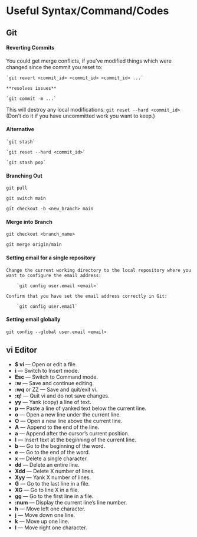 # Useful Syntax/Command/Codes


## **Git**

#### Reverting Commits
You could get merge conflicts, if you've modified things which were changed since the commit you reset to:

    `git revert <commit_id> <commit_id> <commit_id> ...`

    **resolves issues**

    `git commit -m ...`


This will destroy any local modifications: `git reset --hard <commit_id>` (Don't do it if you have uncommitted work you want to keep.)


#### Alternative
    `git stash`

    `git reset --hard <commit_id>`

    `git stash pop`
    
    
#### Branching Out

`git pull`

`git switch main`

`git checkout -b <new_branch> main`


#### Merge into Branch

`git checkout <branch_name>`

`git merge origin/main`


#### Setting email for a single repository

    Change the current working directory to the local repository where you want to configure the email address:

        `git config user.email <email>`

    Confirm that you have set the email address correctly in Git:

        `git config user.email`

#### Setting email globally

`git config --global user.email <email>`


## **vi** Editor
- **$ vi <filename>**— Open or edit a file.
- **i** — Switch to Insert mode.
- **Esc** — Switch to Command mode.
- **:w** — Save and continue editing.
- **:wq** or ZZ — Save and quit/exit vi.
- **:q!** — Quit vi and do not save changes.
- **yy** — Yank (copy) a line of text.
- **p** — Paste a line of yanked text below the current line.
- **o** — Open a new line under the current line.
- **O** — Open a new line above the current line.
- **A** — Append to the end of the line.
- **a** — Append after the cursor’s current position.
- **I** — Insert text at the beginning of the current line.
- **b** — Go to the beginning of the word.
- **e** — Go to the end of the word.
- **x** — Delete a single character.
- **dd** — Delete an entire line.
- **Xdd** — Delete X number of lines.
- **Xyy** — Yank X number of lines.
- **G** — Go to the last line in a file.
- **XG** — Go to line X in a file.
- **gg** — Go to the first line in a file.
- **:num** — Display the current line’s line number.
- **h** — Move left one character.
- **j** — Move down one line.
- **k** — Move up one line.
- **l** — Move right one character.
